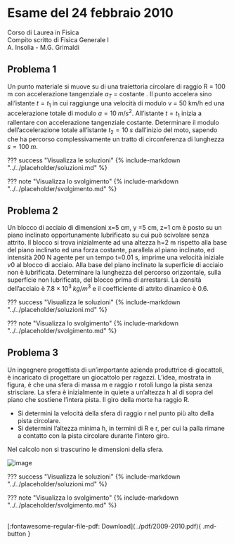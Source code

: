 # Esame del 24 febbraio 2010
Corso di Laurea in Fisica <br>
Compito scritto di Fisica Generale I <br>
A. Insolia - M.G. Grimaldi <br>

## Problema 1
Un punto materiale si muove su di una traiettoria circolare di raggio R = 100 m con accelerazione tangenziale $a_T$ = costante . Il punto accelera sino all’istante $t=t_1$ in cui raggiunge una velocità di modulo v = 50 km/h ed una accelerazione totale di modulo $a = 10 \; m/s^2$. All’istante $t=t_1$ inizia a rallentare con accelerazione tangenziale costante. Determinare il modulo dell’accelerazione totale all’istante $t_2 = 10 \; s$ dall’inizio del moto, sapendo che ha percorso complessivamente un tratto di circonferenza di lunghezza $s = 100 \; m$.

??? success "Visualizza le soluzioni"
    {% include-markdown "../../placeholder/soluzioni.md" %}

??? note "Visualizza lo svolgimento"
    {% include-markdown "../../placeholder/svolgimento.md" %}
    
## Problema 2
Un blocco di acciaio di dimensioni x=5 cm, y =5 cm, z=1 cm è posto su un piano inclinato opportunamente lubrificato su cui può scivolare senza attrito. Il blocco si trova inizialmente ad una altezza h=2 m rispetto alla base del piano inclinato ed una forza costante, parallela al piano inclinato, ed intensità 200 N agente per un tempo t=0.01 s, imprime una velocità iniziale $v0$ al blocco di acciaio. Alla base del piano inclinato la superficie di acciaio non è lubrificata. Determinare la lunghezza del percorso orizzontale, sulla superficie non lubrificata, del blocco prima di arrestarsi. La densità dell’acciaio è $7.8 × 10^3 \; kg/m^3$ e il coefficiente di attrito dinamico è 0.6.

??? success "Visualizza le soluzioni"
    {% include-markdown "../../placeholder/soluzioni.md" %}

??? note "Visualizza lo svolgimento"
    {% include-markdown "../../placeholder/svolgimento.md" %}
    
## Problema 3
Un ingegnere progettista di un’importante azienda produttrice di giocattoli, è incaricato di progettare un giocattolo per ragazzi. L’idea, mostrata in figura, è che una sfera di massa m e raggio r rotoli lungo la pista senza strisciare. La sfera è inizialmente in quiete a un’altezza h al di sopra del piano che sostiene l’intera pista. Il giro della morte ha raggio R. 

- Si determini la velocità della sfera di raggio r nel punto più alto della pista circolare.
- Si determini l’altezza minima h, in termini di R e r, per cui la palla rimane a contatto con la pista circolare durante l’intero giro.

Nel calcolo non si trascurino le dimensioni della sfera.

![image](https://user-images.githubusercontent.com/77018886/153301682-d80bd094-01fc-48b4-bcf4-3f6ce335c0bc.png)

??? success "Visualizza le soluzioni"
    {% include-markdown "../../placeholder/soluzioni.md" %}

??? note "Visualizza lo svolgimento"
    {% include-markdown "../../placeholder/svolgimento.md" %}
    
<br>
[:fontawesome-regular-file-pdf: Download](../pdf/2009-2010.pdf){ .md-button }